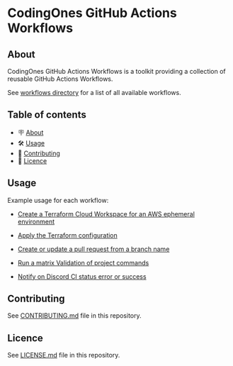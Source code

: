 # CodingOnes GitHub Actions Workflows

## About

CodingOnes GitHub Actions Workflows is a toolkit providing a collection of reusable GitHub Actions Workflows.

See [workflows directory](.github/workflows) for a list of all available workflows.

## Table of contents

- 🪧 [About](#about)
- 🛠️ [Usage](#usage)
- 🤗 [Contributing](#contributing)
- 📝 [Licence](#licence)

## Usage

Example usage for each workflow:
- [Create a Terraform Cloud Workspace for an AWS ephemeral environment](./docs/create-terraform-cloud-workspace-for-aws-ephemeral-environment.terraform.md)

- [Apply the Terraform configuration](./docs/apply.terraform.md)

- [Create or update a pull request from a branch name](./docs/create-or-update-pull-request.md)

- [Run a matrix Validation of project commands ](./docs/node-validation-matrix.md)

- [Notify on Discord CI status error or success](./docs/notify-discord.md)


## Contributing

See [CONTRIBUTING.md](./CONTRIBUTING.md) file in this repository.

## Licence

See [LICENSE.md](./LICENSE.md) file in this repository.
